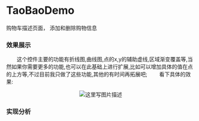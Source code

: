 # TaoBaoDemo
购物车描述页面， 添加和删除购物信息

### 效果展示
&emsp;&emsp;这个控件主要的功能有折线图,曲线图,点的x,y的辅助虚线,区域渐变覆盖等,当然如果你需要更多的功能,也可以在此基础上进行扩展,比如可以增加具体的值在点的上方等,不过目前我只做了这些功能,其他的有时间再拓展吧;
&emsp;&emsp;看下具体的效果:
　<center>![这里写图片描述](TaoBaoDemo/image/a.gif)</center>
### 实现分析
